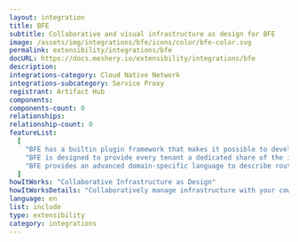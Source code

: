 ```yaml
---
layout: integration
title: BFE
subtitle: Collaborative and visual infrastructure as design for BFE
image: /assets/img/integrations/bfe/icons/color/bfe-color.svg
permalink: extensibility/integrations/bfe
docURL: https://docs.meshery.io/extensibility/integrations/bfe
description:
integrations-category: Cloud Native Network
integrations-subcategory: Service Proxy
registrant: Artifact Hub
components:
components-count: 0
relationships:
relationship-count: 0
featureList:
  [
    "BFE has a builtin plugin framework that makes it possible to develop new features rapidly by writing plugins.",
    "BFE is designed to provide every tenant a dedicated share of the instance. Each tenant&ldquos configuration is isolated and remains invisible to other tenants",
    "BFE provides an advanced domain-specific language to describe routing rules which are easy to understand and maintain.",
  ]
howItWorks: "Collaborative Infrastructure as Design"
howItWorksDetails: "Collaboratively manage infrastructure with your coworkers synchronously sharing the same designs."
language: en
list: include
type: extensibility
category: integrations
---
```

